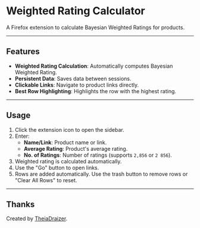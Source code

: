 # Weighted Rating Calculator

A Firefox extension to calculate Bayesian Weighted Ratings for products.

---

## Features

- **Weighted Rating Calculation**: Automatically computes Bayesian Weighted Rating.
- **Persistent Data**: Saves data between sessions.
- **Clickable Links**: Navigate to product links directly.
- **Best Row Highlighting**: Highlights the row with the highest rating.

---

## Usage

1. Click the extension icon to open the sidebar.
2. Enter:
   - **Name/Link**: Product name or link.
   - **Average Rating**: Product's average rating.
   - **No. of Ratings**: Number of ratings (supports `2,856` or `2 856`).
3. Weighted rating is calculated automatically.
4. Use the "Go" button to open links.
5. Rows are added automatically. Use the trash button to remove rows or "Clear All Rows" to reset.

---

## Thanks

Created by [TheiaDraizer](https://github.com/TheiaDraizer).
